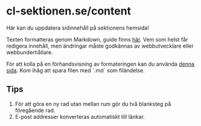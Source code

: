 # cl-sektionen.se/content

Här kan du uppdatera sidinnehåll på sektionens hemsida!

Texten formatteras genom Markdown, guide finns [här](https://www.markdownguide.org/cheat-sheet/). Vem som helst får redigera innehåll, men ändringar måste godkännas av webbutvecklare eller webbunderhållare.

För att kolla på en förhandsvisning av formateringen kan du använda [denna sida](https://markdownlivepreview.com/). Kom ihåg att spara filen med ˋ.mdˋ som filändelse.

## Tips

1. För att göra en ny rad utan mellan rum gör du två blanksteg på föregående rad.
2. E-post addresser konverteras automatiskt till länkar.
